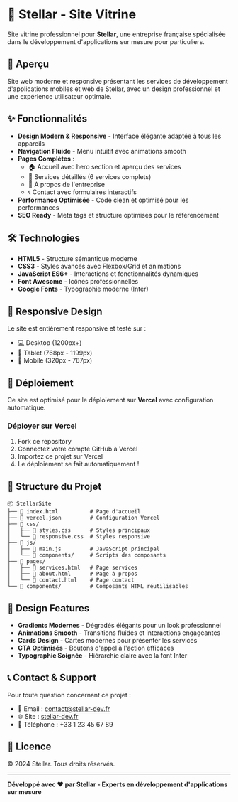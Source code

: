 # 🌟 Stellar - Site Vitrine

Site vitrine professionnel pour **Stellar**, une entreprise française spécialisée dans le développement d'applications sur mesure pour particuliers.

## 🚀 Aperçu

Site web moderne et responsive présentant les services de développement d'applications mobiles et web de Stellar, avec un design professionnel et une expérience utilisateur optimale.

## ✨ Fonctionnalités

- **Design Modern & Responsive** - Interface élégante adaptée à tous les appareils
- **Navigation Fluide** - Menu intuitif avec animations smooth
- **Pages Complètes** :
  - 🏠 Accueil avec hero section et aperçu des services
  - 💼 Services détaillés (6 services complets)
  - 👥 À propos de l'entreprise
  - 📞 Contact avec formulaires interactifs
- **Performance Optimisée** - Code clean et optimisé pour les performances
- **SEO Ready** - Meta tags et structure optimisés pour le référencement

## 🛠️ Technologies

- **HTML5** - Structure sémantique moderne
- **CSS3** - Styles avancés avec Flexbox/Grid et animations
- **JavaScript ES6+** - Interactions et fonctionnalités dynamiques
- **Font Awesome** - Icônes professionnelles
- **Google Fonts** - Typographie moderne (Inter)

## 📱 Responsive Design

Le site est entièrement responsive et testé sur :
- 💻 Desktop (1200px+)
- 📱 Tablet (768px - 1199px)
- 📱 Mobile (320px - 767px)

## 🚀 Déploiement

Ce site est optimisé pour le déploiement sur **Vercel** avec configuration automatique.

### Déployer sur Vercel

1. Fork ce repository
2. Connectez votre compte GitHub à Vercel
3. Importez ce projet sur Vercel
4. Le déploiement se fait automatiquement !

## 📁 Structure du Projet

```
📦 StellarSite
├── 📄 index.html          # Page d'accueil
├── 📄 vercel.json         # Configuration Vercel
├── 📁 css/
│   ├── 📄 styles.css      # Styles principaux
│   └── 📄 responsive.css  # Styles responsive
├── 📁 js/
│   ├── 📄 main.js         # JavaScript principal
│   └── 📁 components/     # Scripts des composants
├── 📁 pages/
│   ├── 📄 services.html   # Page services
│   ├── 📄 about.html      # Page à propos
│   └── 📄 contact.html    # Page contact
└── 📁 components/         # Composants HTML réutilisables
```

## 🎨 Design Features

- **Gradients Modernes** - Dégradés élégants pour un look professionnel
- **Animations Smooth** - Transitions fluides et interactions engageantes
- **Cards Design** - Cartes modernes pour présenter les services
- **CTA Optimisés** - Boutons d'appel à l'action efficaces
- **Typographie Soignée** - Hiérarchie claire avec la font Inter

## 📞 Contact & Support

Pour toute question concernant ce projet :

- 📧 Email : contact@stellar-dev.fr
- 🌐 Site : [stellar-dev.fr](https://stellar-dev.fr)
- 📱 Téléphone : +33 1 23 45 67 89

## 📄 Licence

© 2024 Stellar. Tous droits réservés.

---

**Développé avec ❤️ par Stellar - Experts en développement d'applications sur mesure**
